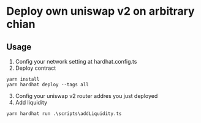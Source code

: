 # Deploy own uniswap v2 on arbitrary chian

## Usage

1. Config your network setting at hardhat.config.ts
2. Deploy contract
```shell
yarn install
yarn hardhat deploy --tags all
```
3. Config your uniswap v2 router addres you just deployed
4. Add liquidity    
```shell
yarn hardhat run .\scripts\addLiquidity.ts  
```
